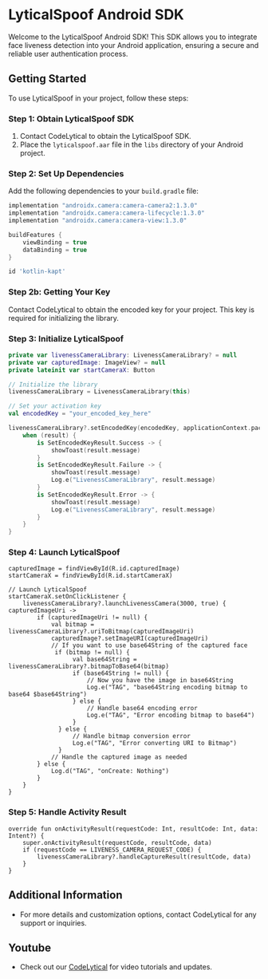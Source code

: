  # LyticalSpoof Android SDK

Welcome to the LyticalSpoof Android SDK! This SDK allows you to integrate face liveness detection into your Android application, ensuring a secure and reliable user authentication process.

## Getting Started

To use LyticalSpoof in your project, follow these steps:

### Step 1: Obtain LyticalSpoof SDK

1. Contact CodeLytical to obtain the LyticalSpoof SDK.
2. Place the `lyticalspoof.aar` file in the `libs` directory of your Android project.

### Step 2: Set Up Dependencies

Add the following dependencies to your `build.gradle` file:

```groovy
implementation "androidx.camera:camera-camera2:1.3.0"
implementation "androidx.camera:camera-lifecycle:1.3.0"
implementation "androidx.camera:camera-view:1.3.0"

buildFeatures {
    viewBinding = true
    dataBinding = true
}

id 'kotlin-kapt'
```

### Step 2b: Getting Your Key

Contact CodeLytical to obtain the encoded key for your project. This key is required for initializing the library.

### Step 3: Initialize LyticalSpoof

```kotlin
private var livenessCameraLibrary: LivenessCameraLibrary? = null
private var capturedImage: ImageView? = null
private lateinit var startCameraX: Button

// Initialize the library
livenessCameraLibrary = LivenessCameraLibrary(this)

// Set your activation key
val encodedKey = "your_encoded_key_here"

livenessCameraLibrary?.setEncodedKey(encodedKey, applicationContext.packageName) { result ->
    when (result) {
        is SetEncodedKeyResult.Success -> {
            showToast(result.message)
        }
        is SetEncodedKeyResult.Failure -> {
            showToast(result.message)
            Log.e("LivenessCameraLibrary", result.message)
        }
        is SetEncodedKeyResult.Error -> {
            showToast(result.message)
            Log.e("LivenessCameraLibrary", result.message)
        }
    }
}

```
### Step 4: Launch LyticalSpoof

```
capturedImage = findViewById(R.id.capturedImage)
startCameraX = findViewById(R.id.startCameraX)

// Launch LyticalSpoof
startCameraX.setOnClickListener {
    livenessCameraLibrary?.launchLivenessCamera(3000, true) { capturedImageUri ->
        if (capturedImageUri != null) {
            val bitmap = livenessCameraLibrary?.uriToBitmap(capturedImageUri)
            capturedImage?.setImageURI(capturedImageUri)
            // If you want to use base64String of the captured face
             if (bitmap != null) {
                  val base64String = livenessCameraLibrary?.bitmapToBase64(bitmap)
                  if (base64String != null) {
                      // Now you have the image in base64String
                      Log.e("TAG", "base64String encoding bitmap to base64 $base64String")
                  } else {
                      // Handle base64 encoding error
                      Log.e("TAG", "Error encoding bitmap to base64")
                  }
              } else {
                  // Handle bitmap conversion error
                  Log.e("TAG", "Error converting URI to Bitmap")
              }
            // Handle the captured image as needed
        } else {
            Log.d("TAG", "onCreate: Nothing")
        }
    }
}
```

### Step 5: Handle Activity Result
```
override fun onActivityResult(requestCode: Int, resultCode: Int, data: Intent?) {
    super.onActivityResult(requestCode, resultCode, data)
    if (requestCode == LIVENESS_CAMERA_REQUEST_CODE) {
        livenessCameraLibrary?.handleCaptureResult(resultCode, data)
    }
}
```
## Additional Information

- For more details and customization options, contact CodeLytical for any support or inquiries.

## Youtube

- Check out our [CodeLytical](https://www.youtube.com/@codelytical) for video tutorials and updates.

